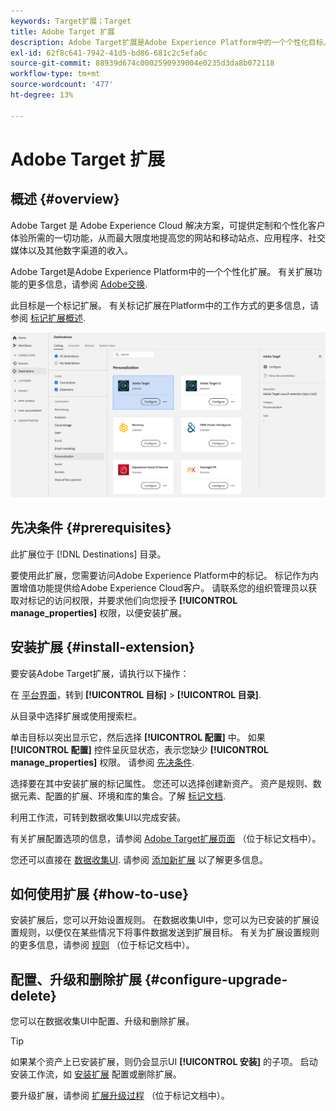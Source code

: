 ```yaml
---
keywords: Target扩展；Target
title: Adobe Target 扩展
description: Adobe Target扩展是Adobe Experience Platform中的一个个性化目标。 有关扩展功能的更多信息，请参阅Exchange上的扩展页面Adobe。
exl-id: 62f8c641-7942-41d5-bd86-681c2c5efa6c
source-git-commit: 88939d674c0002590939004e0235d3da8b072118
workflow-type: tm+mt
source-wordcount: '477'
ht-degree: 13%

---
```


# Adobe Target 扩展

## 概述 {#overview}

Adobe Target 是 Adobe Experience Cloud 解决方案，可提供定制和个性化客户体验所需的一切功能，从而最大限度地提高您的网站和移动站点、应用程序、社交媒体以及其他数字渠道的收入。

Adobe Target是Adobe Experience Platform中的一个个性化扩展。 有关扩展功能的更多信息，请参阅 [Adobe交换](https://exchange.adobe.com/experiencecloud.details.100162.html).

此目标是一个标记扩展。 有关标记扩展在Platform中的工作方式的更多信息，请参阅 [标记扩展概述](../launch-extensions/overview.md).

![Adobe Target 扩展](../../assets/catalog/personalization/adobe-target/catalog.png)

## 先决条件 {#prerequisites}

此扩展位于 [!DNL Destinations] 目录。

要使用此扩展，您需要访问Adobe Experience Platform中的标记。 标记作为内置增值功能提供给Adobe Experience Cloud客户。 请联系您的组织管理员以获取对标记的访问权限，并要求他们向您授予 **[!UICONTROL manage_properties]** 权限，以便安装扩展。

## 安装扩展 {#install-extension}

要安装Adobe Target扩展，请执行以下操作：

在 [平台界面](https://platform.adobe.com/)，转到 **[!UICONTROL 目标]** > **[!UICONTROL 目录]**.

从目录中选择扩展或使用搜索栏。

单击目标以突出显示它，然后选择 **[!UICONTROL 配置]** 中。 如果 **[!UICONTROL 配置]** 控件呈灰显状态，表示您缺少 **[!UICONTROL manage_properties]** 权限。 请参阅 [先决条件](#prerequisites).

选择要在其中安装扩展的标记属性。 您还可以选择创建新资产。 资产是规则、数据元素、配置的扩展、环境和库的集合。了解 [标记文档](../../../tags/ui/administration/companies-and-properties.md).

利用工作流，可转到数据收集UI以完成安装。

有关扩展配置选项的信息，请参阅 [Adobe Target扩展页面](../../../tags/extensions/client/target/overview.md) （位于标记文档中）。

您还可以直接在 [数据收集UI](https://experience.adobe.com/#/data-collection/). 请参阅 [添加新扩展](../../../tags/ui/managing-resources/extensions/overview.md#add-a-new-extension) 以了解更多信息。

## 如何使用扩展 {#how-to-use}

安装扩展后，您可以开始设置规则。 在数据收集UI中，您可以为已安装的扩展设置规则，以便仅在某些情况下将事件数据发送到扩展目标。 有关为扩展设置规则的更多信息，请参阅 [规则](../../../tags/ui/managing-resources/rules.md) （位于标记文档中）。

## 配置、升级和删除扩展 {#configure-upgrade-delete}

您可以在数据收集UI中配置、升级和删除扩展。

>[!TIP]
>
>如果某个资产上已安装扩展，则仍会显示UI **[!UICONTROL 安装]** 的子项。 启动安装工作流，如 [安装扩展](#install-extension) 配置或删除扩展。

要升级扩展，请参阅 [扩展升级过程](../../../tags/ui/managing-resources/extensions/extension-upgrade.md) （位于标记文档中）。
